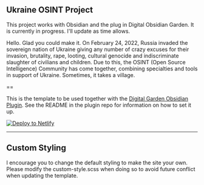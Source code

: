 ## Ukraine OSINT Project
This project works with Obsidian and the plug in Digital Obsidian Garden. It is currently in progress. I'll update as time allows.

Hello. Glad you could make it.
On February 24, 2022, Russia invaded the sovereign nation of Ukraine giving any number of crazy excuses for their invasion, brutality, rape, looting, cultural genocide and indiscriminate slaughter of civilians and children.
Due to this, the OSINT (Open Source Intelligence) Community has come together, combining specialties and tools in support of Ukraine. Sometimes, it takes a village.

==

This is the template to be used together with the [Digital Garden Obsidian Plugin](https://github.com/oleeskild/Obsidian-Digital-Garden). 
See the README in the plugin repo for information on how to set it up.

[![Deploy to Netlify](https://www.netlify.com/img/deploy/button.svg)](https://app.netlify.com/start/deploy?repository=https://github.com/oleeskild/digitalgarden)

---
## Custom Styling
I encourage you to change the default styling to make the site your own. Please modify the custom-style.scss when doing so to avoid future conflict when updating the template.
